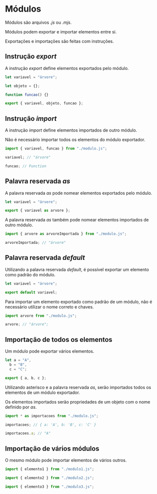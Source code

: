 # Módulos

Módulos são arquivos _.js_ ou _.mjs_.

Módulos podem exportar e importar elementos entre si.

Exportações e importações são feitas com instruções.

## Instrução _export_

A instrução _export_ define elementos exportados pelo módulo.

```javascript
let variavel = "árvore";

let objeto = {};

function funcao() {}

export { variavel, objeto, funcao };
```

## Instrução _import_

A instrução _import_ define elementos importados de outro módulo.

Não é necessário importar todos os elementos do módulo exportador.

```javascript
import { variavel, funcao } from "./modulo.js";

variavel; // "árvore"

funcao; // Function
```

## Palavra reservada _as_

A palavra reservada _as_ pode nomear elementos exportados pelo módulo.

```javascript
let variavel = "árvore";

export { variavel as arvore };
```

A palavra reservada _as_ também pode nomear elementos importados de outro módulo.

```javascript
import { arvore as arvoreImportada } from "./modulo.js";

arvoreImportada; // "árvore"
```

## Palavra reservada _default_

Utilizando a palavra reservada _default_, é possível exportar um elemento como padrão do módulo.

```javascript
let variavel = "árvore";

export default variavel;
```

Para importar um elemento exportado como padrão de um módulo, não é necessário utilizar o nome correto e chaves.

```javascript
import arvore from "./modulo.js";

arvore; // "árvore";
```

## Importação de todos os elementos

Um módulo pode exportar vários elementos.

```javascript
let a = "A",
  b = "B",
  c = "C";

export { a, b, c };
```

Utilizando asterisco e a palavra reservada _as_, serão importados todos os elementos de um módulo exportador.

Os elementos importados serão propriedades de um objeto com o nome definido por _as_.

```javascript
import * as importacoes from "./modulo.js";

importacoes; // { a: 'A', b: 'B', c: 'C' }

importacoes.a; // "A"
```

## Importação de vários módulos

O mesmo módulo pode importar elementos de vários outros.

```javascript
import { elemento1 } from "./modulo1.js";

import { elemento2 } from "./modulo2.js";

import { elemento3 } from "./modulo3.js";
```
